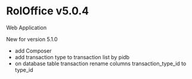 # RolOffice v5.0.4

Web Application 

New for version 5.1.0
- add Composer
- add transaction type to transaction list by pidb
- on database table transaction rename columns transaction_type_id to type_id

